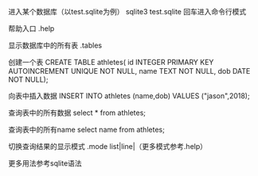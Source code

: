 进入某个数据库（以test.sqlite为例）
sqlite3 test.sqlite
回车进入命令行模式

帮助入口
.help

显示数据库中的所有表
.tables

创建一个表
CREATE TABLE athletes(
    id INTEGER PRIMARY KEY AUTOINCREMENT UNIQUE NOT NULL,
    name TEXT NOT NULL,
    dob DATE NOT NULL);

向表中插入数据
INSERT INTO athletes (name,dob) VALUES ("jason",2018);

查询表中的所有数据
select * from athletes;

查询表中的所有name
select name from athletes;

切换查询结果的显示模式
.mode list|line|（更多模式参考.help）

更多用法参考sqlite语法